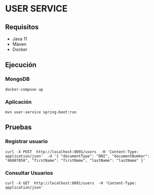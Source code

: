 # **USER SERVICE**

## Requisitos
- Java 11
- Maven
- Docker

## Ejecución
### MongoDB
`docker-compose up`
### Aplicación
`mvn user-service spring-boot:run`

## **Pruebas**
### Registrar usuario 
`curl -X POST 
  http://localhost:8091/users 
  -H 'Content-Type: application/json' 
  -d '{
	"documentType": "DNI",
	"documentNumber": "46887058",
	"firstName": "firstName",
	"lastName": "lastName"
}'`

### Consultar Usuarios

`curl -X GET 
  http://localhost:8091/users 
  -H 'Content-Type: application/json'`
